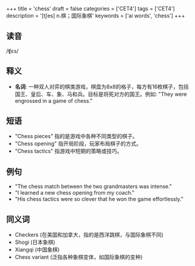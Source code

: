 +++
title = 'chess'
draft = false
categories = ['CET4']
tags = ['CET4']
description = '[t∫es] n.棋；国际象棋'
keywords = ['ai words', 'chess']
+++

## 读音
/ʧɛs/

## 释义
- **名词**: 一种双人对弈的棋类游戏，棋盘为8x8的格子，每方有16枚棋子，包括国王、皇后、车、象、马和兵。目标是将死对方的国王。例如: "They were engrossed in a game of chess."

## 短语
- "Chess pieces" 指的是游戏中各种不同类型的棋子。
- "Chess opening" 指开局阶段，玩家布局棋子的方式。
- "Chess tactics" 指游戏中短期的策略或技巧。

## 例句
- "The chess match between the two grandmasters was intense."
- "I learned a new chess opening from my coach."
- "His chess tactics were so clever that he won the game effortlessly."

## 同义词
- Checkers (在美国和加拿大，指的是西洋跳棋，与国际象棋不同)
- Shogi (日本象棋)
- Xiangqi (中国象棋)
- Chess variant (泛指各种象棋变体，如国际象棋的变种)
